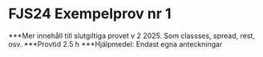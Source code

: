 # FJS24 Exempelprov nr 1

***Mer innehåll till slutgiltiga provet v 2 2025. Som classses, spread, rest, osv.
***Provtid 2.5 h
***Hjälpmedel: Endast egna anteckningar 

